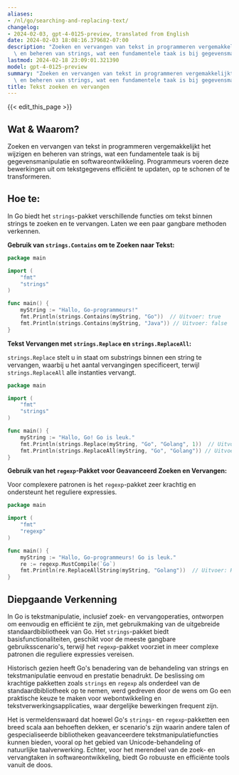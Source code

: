 ```yaml
---
aliases:
- /nl/go/searching-and-replacing-text/
changelog:
- 2024-02-03, gpt-4-0125-preview, translated from English
date: 2024-02-03 18:08:16.379682-07:00
description: "Zoeken en vervangen van tekst in programmeren vergemakkelijkt het wijzigen\
  \ en beheren van strings, wat een fundamentele taak is bij gegevensmanipulatie en\u2026"
lastmod: 2024-02-18 23:09:01.321390
model: gpt-4-0125-preview
summary: "Zoeken en vervangen van tekst in programmeren vergemakkelijkt het wijzigen\
  \ en beheren van strings, wat een fundamentele taak is bij gegevensmanipulatie en\u2026"
title: Tekst zoeken en vervangen
---
```


{{< edit_this_page >}}

## Wat & Waarom?

Zoeken en vervangen van tekst in programmeren vergemakkelijkt het wijzigen en beheren van strings, wat een fundamentele taak is bij gegevensmanipulatie en softwareontwikkeling. Programmeurs voeren deze bewerkingen uit om tekstgegevens efficiënt te updaten, op te schonen of te transformeren.

## Hoe te:

In Go biedt het `strings`-pakket verschillende functies om tekst binnen strings te zoeken en te vervangen. Laten we een paar gangbare methoden verkennen.

**Gebruik van `strings.Contains` om te Zoeken naar Tekst:**

```go
package main

import (
	"fmt"
	"strings"
)

func main() {
	myString := "Hallo, Go-programmeurs!"
	fmt.Println(strings.Contains(myString, "Go"))  // Uitvoer: true
	fmt.Println(strings.Contains(myString, "Java")) // Uitvoer: false
}
```

**Tekst Vervangen met `strings.Replace` en `strings.ReplaceAll`:**

`strings.Replace` stelt u in staat om substrings binnen een string te vervangen, waarbij u het aantal vervangingen specificeert, terwijl `strings.ReplaceAll` alle instanties vervangt.

```go
package main

import (
	"fmt"
	"strings"
)

func main() {
	myString := "Hallo, Go! Go is leuk."
	fmt.Println(strings.Replace(myString, "Go", "Golang", 1))  // Uitvoer: Hallo, Golang! Go is leuk.
	fmt.Println(strings.ReplaceAll(myString, "Go", "Golang")) // Uitvoer: Hallo, Golang! Golang is leuk.
}
```

**Gebruik van het `regexp`-Pakket voor Geavanceerd Zoeken en Vervangen:**

Voor complexere patronen is het `regexp`-pakket zeer krachtig en ondersteunt het reguliere expressies.

```go
package main

import (
	"fmt"
	"regexp"
)

func main() {
	myString := "Hallo, Go-programmeurs! Go is leuk."
	re := regexp.MustCompile(`Go`)
	fmt.Println(re.ReplaceAllString(myString, "Golang"))  // Uitvoer: Hallo, Golang-programmeurs! Golang is leuk.
}
```

## Diepgaande Verkenning

In Go is tekstmanipulatie, inclusief zoek- en vervangoperaties, ontworpen om eenvoudig en efficiënt te zijn, met gebruikmaking van de uitgebreide standaardbibliotheek van Go. Het `strings`-pakket biedt basisfunctionaliteiten, geschikt voor de meeste gangbare gebruiksscenario's, terwijl het `regexp`-pakket voorziet in meer complexe patronen die reguliere expressies vereisen.

Historisch gezien heeft Go's benadering van de behandeling van strings en tekstmanipulatie eenvoud en prestatie benadrukt. De beslissing om krachtige pakketten zoals `strings` en `regexp` als onderdeel van de standaardbibliotheek op te nemen, werd gedreven door de wens om Go een praktische keuze te maken voor webontwikkeling en tekstverwerkingsapplicaties, waar dergelijke bewerkingen frequent zijn.

Het is vermeldenswaard dat hoewel Go's `strings`- en `regexp`-pakketten een breed scala aan behoeften dekken, er scenario's zijn waarin andere talen of gespecialiseerde bibliotheken geavanceerdere tekstmanipulatiefuncties kunnen bieden, vooral op het gebied van Unicode-behandeling of natuurlijke taalverwerking. Echter, voor het merendeel van de zoek- en vervangtaken in softwareontwikkeling, biedt Go robuuste en efficiënte tools vanuit de doos.
